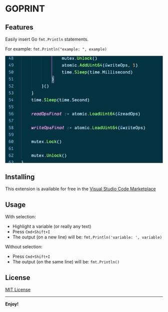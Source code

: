 # GOPRINT

## Features

Easily insert Go `fmt.Println` statements.

For example:
`fmt.Println("example: ", example)`

![goprint](images/goprint.gif)
<!-- ![goprint](https://github.com/kflan-io/goprint/images/goprint.gif) -->

## Installing

This extension is available for free in the [Visual Studio Code Marketplace](https://marketplace.visualstudio.com/items?itemName=goprint)

## Usage

With selection:

* Highlight a variable (or really any text)
* Press `Cmd+Shift+I`
* The output (on a new line) will be: `fmt.Println('variable: ', variable)`

Without selection:

* Press `Cmd+Shift+I`
* The output (on the same line) will be: `fmt.Println()`

## License

[MIT License](LICENSE)

-----------------------------------------------------------------------------------------------------------

**Enjoy!**
